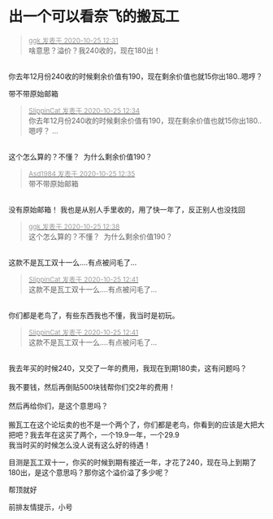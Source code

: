 # 出一个可以看奈飞的搬瓦工


<div class="quote"><blockquote><font size="2"><a href="https://www.hostloc.com/forum.php?mod=redirect&amp;goto=findpost&amp;pid=9349416&amp;ptid=758238" target="_blank"><font color="#999999">ggk 发表于 2020-10-25 12:31</font></a></font><br />
啥意思？溢价？我240收的，现在180出！</blockquote></div><br />
你去年12月份240收的时候剩余价值有190，现在剩余价值也就15你出180..嗯哼？

带不带原始邮箱

<div class="quote"><blockquote><font size="2"><a href="https://www.hostloc.com/forum.php?mod=redirect&amp;goto=findpost&amp;pid=9349428&amp;ptid=758238" target="_blank"><font color="#999999">SlippinCat 发表于 2020-10-25 12:34</font></a></font><br />
你去年12月份240收的时候剩余价值有190，现在剩余价值也就15你出180..嗯哼？ ...</blockquote></div><br />
这个怎么算的？不懂？&nbsp;&nbsp;为什么剩余价值190？

<div class="quote"><blockquote><font size="2"><a href="https://www.hostloc.com/forum.php?mod=redirect&amp;goto=findpost&amp;pid=9349429&amp;ptid=758238" target="_blank"><font color="#999999">Asd1984 发表于 2020-10-25 12:35</font></a></font><br />
带不带原始邮箱</blockquote></div><br />
没有原始邮箱！ 我也是从别人手里收的，用了快一年了，反正别人也没找回

<div class="quote"><blockquote><font size="2"><a href="https://www.hostloc.com/forum.php?mod=redirect&amp;goto=findpost&amp;pid=9349443&amp;ptid=758238" target="_blank"><font color="#999999">ggk 发表于 2020-10-25 12:38</font></a></font><br />
这个怎么算的？不懂？&nbsp;&nbsp;为什么剩余价值190？</blockquote></div><br />
这款不是瓦工双十一么....有点被问毛了...<img src="static/image/smiley/default/funk.gif" smilieid="29" border="0" alt="" />

<div class="quote"><blockquote><font size="2"><a href="https://www.hostloc.com/forum.php?mod=redirect&amp;goto=findpost&amp;pid=9349452&amp;ptid=758238" target="_blank"><font color="#999999">SlippinCat 发表于 2020-10-25 12:41</font></a></font><br />
这款不是瓦工双十一么....有点被问毛了...</blockquote></div><br />
你们都是老鸟了，有些东西我也不懂，我当时是初玩。

<div class="quote"><blockquote><font size="2"><a href="https://www.hostloc.com/forum.php?mod=redirect&amp;goto=findpost&amp;pid=9349452&amp;ptid=758238" target="_blank"><font color="#999999">SlippinCat 发表于 2020-10-25 12:41</font></a></font><br />
这款不是瓦工双十一么....有点被问毛了...</blockquote></div><br />
我去年买的时候240，又交了一年的费用，我现在到期180卖，这有问题吗？<br />
<br />
我不要钱，然后再倒贴500块钱帮你们交2年的费用！<br />
<br />
然后再给你们，是这个意思吗？&nbsp;&nbsp;<br />
<br />
搬瓦工在这个论坛卖的也不是一个两个了，你们都是老鸟，你看到的应该是大把大把吧？我去年在这买了两个，一个19.9一年，一个29.9<br />
我当时买的时候怎么没人说有这么好的待遇！<br />


目测是瓦工双十一，你买的时候到期有接近一年，才花了240，现在马上到期了180出，是这个意思吗？那你这个溢价溢了多少呢？

帮顶就好

前排友情提示，小号<img id="aimg_Ot57F" onclick="zoom(this, this.src, 0, 0, 0)" class="zoom" src="https://cdn.jsdelivr.net/gh/hishis/forum-master/public/images/patch.gif" onmouseover="img_onmouseoverfunc(this)" onload="thumbImg(this)" border="0" alt="" />
